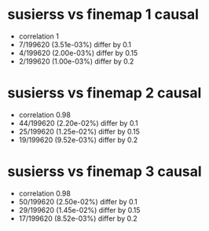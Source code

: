 # susierss vs finemap  1 causal

- correlation 1
- 7/199620 (3.51e-03%) differ by 0.1
- 4/199620 (2.00e-03%) differ by 0.15
- 2/199620 (1.00e-03%) differ by 0.2


# susierss vs finemap  2 causal

- correlation 0.98
- 44/199620 (2.20e-02%) differ by 0.1
- 25/199620 (1.25e-02%) differ by 0.15
- 19/199620 (9.52e-03%) differ by 0.2


# susierss vs finemap  3 causal

- correlation 0.98
- 50/199620 (2.50e-02%) differ by 0.1
- 29/199620 (1.45e-02%) differ by 0.15
- 17/199620 (8.52e-03%) differ by 0.2


